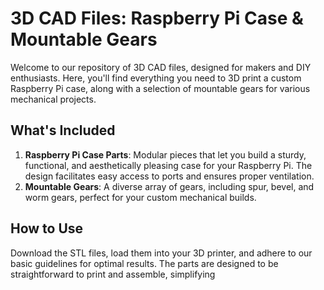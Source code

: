 # 3D CAD Files: Raspberry Pi Case & Mountable Gears

Welcome to our repository of 3D CAD files, designed for makers and DIY enthusiasts. Here, you'll find everything you need to 3D print a custom Raspberry Pi case, along with a selection of mountable gears for various mechanical projects.

## What's Included

1. **Raspberry Pi Case Parts**: Modular pieces that let you build a sturdy, functional, and aesthetically pleasing case for your Raspberry Pi. The design facilitates easy access to ports and ensures proper ventilation.
2. **Mountable Gears**: A diverse array of gears, including spur, bevel, and worm gears, perfect for your custom mechanical builds.

## How to Use

Download the STL files, load them into your 3D printer, and adhere to our basic guidelines for optimal results. The parts are designed to be straightforward to print and assemble, simplifying
